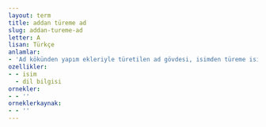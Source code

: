 ```yaml
---
layout: term
title: addan türeme ad
slug: addan-tureme-ad
letter: A
lisan: Türkçe
anlamlar:
- 'Ad kökünden yapım ekleriyle türetilen ad gövdesi, isimden türeme isim: Ev-cil, göz-cü-lük vb'
ozellikler:
- - isim
  - dil bilgisi
ornekler:
- - ''
orneklerkaynak:
- - ''
---
```

